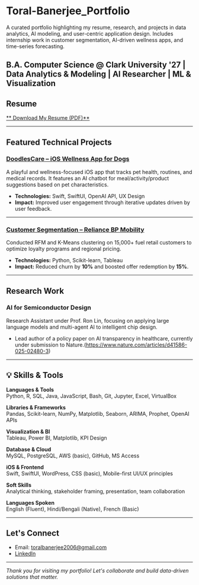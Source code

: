 # Toral-Banerjee_Portfolio
A curated portfolio highlighting my resume, research, and projects in data analytics, AI modeling, and user-centric application design. Includes internship work in customer segmentation, AI-driven wellness apps, and time-series forecasting.


 B.A. Computer Science @ Clark University '27 |  Data Analytics & Modeling |  AI Researcher |  ML & Visualization 
---

##  Resume

[** Download My Resume (PDF)**](./ToralBanerjee_Resume.pdf)

---

##  Featured Technical Projects

###  [DoodlesCare – iOS Wellness App for Dogs](https://github.com/Tors428/DoodlesCare-iOS.git)
A playful and wellness-focused iOS app that tracks pet health, routines, and medical records. It features an AI chatbot for meal/activity/product suggestions based on pet characteristics.
- **Technologies:** Swift, SwiftUI, OpenAI API, UX Design
- **Impact:** Improved user engagement through iterative updates driven by user feedback.


---

###  [Customer Segmentation – Reliance BP Mobility](https://github.com/Tors428/Customer-Segmentation.git)
Conducted RFM and K-Means clustering on 15,000+ fuel retail customers to optimize loyalty programs and regional pricing.
- **Technologies:** Python, Scikit-learn, Tableau
- **Impact:** Reduced churn by **10%** and boosted offer redemption by **15%**.

---

##  Research Work

###  AI for Semiconductor Design
Research Assistant under Prof. Ron Lin, focusing on applying large language models and multi-agent AI to intelligent chip design.

- Lead author of a policy paper on AI transparency in healthcare, currently under submission to Nature.(https://www.nature.com/articles/d41586-025-02480-3)
----

## 💡 Skills & Tools

**Languages & Tools**  
Python, R, SQL, Java, JavaScript, Bash, Git, Jupyter, Excel, VirtualBox

**Libraries & Frameworks**  
Pandas, Scikit-learn, NumPy, Matplotlib, Seaborn, ARIMA, Prophet, OpenAI APIs

**Visualization & BI**  
Tableau, Power BI, Matplotlib, KPI Design

**Database & Cloud**  
MySQL, PostgreSQL, AWS (basic), GitHub, MS Access

**iOS & Frontend**  
Swift, SwiftUI, WordPress, CSS (basic), Mobile-first UI/UX principles

**Soft Skills**  
Analytical thinking, stakeholder framing, presentation, team collaboration

**Languages Spoken**  
English (Fluent), Hindi/Bengali (Native), French (Basic)

---

##  Let's Connect

-  Email: toralbanerjee2006@gmail.com 
-  [LinkedIn](https://www.linkedin.com/in/toral-banerjee-8804a9322/)


---

*Thank you for visiting my portfolio! Let's collaborate and build data-driven solutions that matter.*
